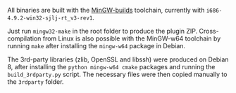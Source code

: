All binaries are built with the [MinGW-builds](http://mingw-w64.sourceforge.net/download.php)
toolchain, currently with `i686-4.9.2-win32-sjlj-rt_v3-rev1`.

Just run `mingw32-make` in the root folder to produce the plugin ZIP.
Cross-compilation from Linux is also possible with the MinGW-w64 toolchain
by running `make` after installing the `mingw-w64` package in Debian.

The 3rd-party libraries (zlib, OpenSSL and libssh) were produced on
Debian 8, after installing the `python mingw-w64 cmake` packages
and running the `build_3rdparty.py` script. The necessary files
were then copied manually to the `3rdparty` folder.
